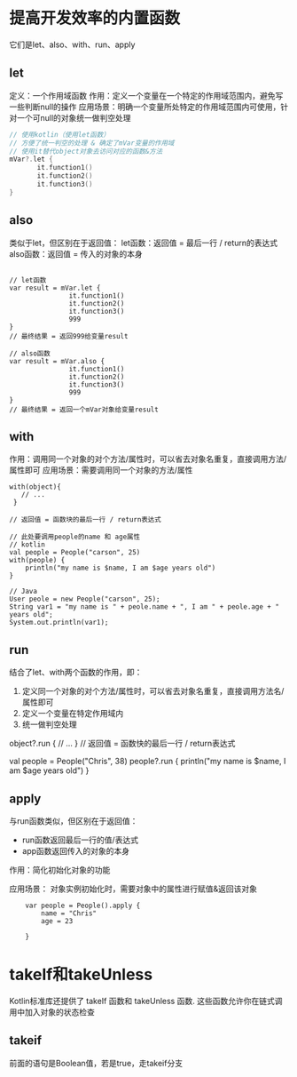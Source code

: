# 提高开发效率的内置函数

它们是let、also、with、run、apply

## let

定义：一个作用域函数
作用：定义一个变量在一个特定的作用域范围内，避免写一些判断null的操作
应用场景：明确一个变量所处特定的作用域范围内可使用，针对一个可null的对象统一做判空处理

``` kotlin
// 使用kotlin（使用let函数）
// 方便了统一判空的处理 & 确定了mVar变量的作用域
// 使用it替代object对象去访问对应的函数&方法
mVar?.let {
       it.function1()
       it.function2()
       it.function3()
}
```

## also

类似于let，但区别在于返回值：
let函数：返回值 = 最后一行 / return的表达式
also函数：返回值 = 传入的对象的本身

```

// let函数
var result = mVar.let {
               it.function1()
               it.function2()
               it.function3()
               999
}
// 最终结果 = 返回999给变量result

// also函数
var result = mVar.also {
               it.function1()
               it.function2()
               it.function3()
               999
}
// 最终结果 = 返回一个mVar对象给变量result

```

## with

作用：调用同一个对象的对个方法/属性时，可以省去对象名重复，直接调用方法/属性即可
应用场景：需要调用同一个对象的方法/属性

```
with(object){
   // ... 
 }

// 返回值 = 函数块的最后一行 / return表达式

// 此处要调用people的name 和 age属性
// kotlin
val people = People("carson", 25)
with(people) {
    println("my name is $name, I am $age years old")
}

// Java
User peole = new People("carson", 25);
String var1 = "my name is " + peole.name + ", I am " + peole.age + " years old";
System.out.println(var1);

```

## run

结合了let、with两个函数的作用，即：
1. 定义同一个对象的对个方法/属性时，可以省去对象名重复，直接调用方法名/属性即可
2. 定义一个变量在特定作用域内
3. 统一做判空处理

object?.run {
    // ...
}
// 返回值 = 函数快的最后一行 / return表达式

val people = People("Chris", 38)
people?.run {
    println("my name is $name, I am $age years old")
}

## apply

与run函数类似，但区别在于返回值：
- run函数返回最后一行的值/表达式
- app函数返回传入的对象的本身

作用：简化初始化对象的功能

应用场景：
对象实例初始化时，需要对象中的属性进行赋值&返回该对象

```
    var people = People().apply {
        name = "Chris"
        age = 23

    }

```


# takeIf和takeUnless


Kotlin标准库还提供了 takeIf 函数和 takeUnless 函数. 这些函数允许你在链式调用中加入对象的状态检查

## takeif

前面的语句是Boolean值，若是true，走takeif分支